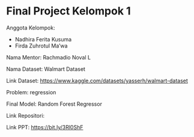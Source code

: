 # Final Project Kelompok 1
Anggota Kelompok:
- Nadhira Ferita Kusuma 
- Firda Zuhrotul Ma’wa

Nama Mentor: Rachmadio Noval L

Nama Dataset: Walmart Dataset

Link Dataset: https://www.kaggle.com/datasets/yasserh/walmart-dataset

Problem: regression

Final Model: Random Forest Regressor

Link Repositori: <link menuju repositori ini>

Link PPT: https://bit.ly/3Rl0ShF
